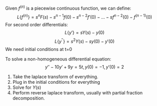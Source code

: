 Given $f^{(n)}$ is a piecewise continuous function, we can define:
$$L\{f^{(n)}\}=s^nF(s)-s^{n-1}f(0)-s^{n-2}f'(0)-...-sf^{n-2}(0)-f^{(n-1)}(0)$$
For second order differentials:
$$L\{y'\}=sY(s)-y(0)$$
$$L\{y^{''}\}=s^2Y(s)-sy(0)-y'(0)$$
We need initial conditions at t=0

To solve a non-homogeneous differential equation:
$$y''-10y'+9y=5t, y(0)=-1, y'(0)=2$$
1. Take the laplace transform of everything. 
2. Plug in the initial conditions for everything
3. Solve for $Y(s)$
4. Perform reverse laplace transform, usually with partial fraction decomposition.
